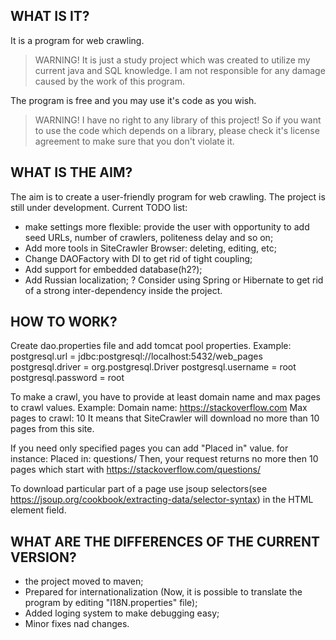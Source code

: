 
WHAT IS IT?
-----------

It is a program for web crawling.

> WARNING! It is just a study project which was created to utilize my current java and SQL knowledge.
I am not responsible for any damage caused by the work of this program.

The program is free and you may use it's code as you wish.
> WARNING! I have no right to any library of this project! So if you want to use the code which
depends on a library, please check it's license agreement to make sure that you don't violate it.

WHAT IS THE AIM?
----------------
The aim is to create a user-friendly program for web crawling. The project is still under development.
Current TODO list:
- make settings more flexible: provide the user with opportunity to add seed URLs, number of crawlers,
politeness delay and so on;
- Add more tools in SiteCrawler Browser: deleting, editing, etc;
- Change DAOFactory with DI to get rid of tight coupling;
- Add support for embedded database(h2?);
- Add Russian localization;
? Consider using Spring or Hibernate to get rid of a strong inter-dependency inside the project.

HOW TO WORK?
------------
Create dao.properties file and add tomcat pool properties.
Example:
postgresql.url = jdbc:postgresql://localhost:5432/web_pages
postgresql.driver = org.postgresql.Driver
postgresql.username = root
postgresql.password = root

To make a crawl, you have to provide at least domain name and max pages to crawl values.
Example:
Domain name: https://stackoverflow.com
Max pages to crawl: 10
It means that SiteCrawler will download no more than 10 pages from this site.

If you need only specified pages you can add "Placed in" value. for instance:
Placed in: questions/
Then, your request returns no more then 10 pages which start with https://stackoverflow.com/questions/

To download particular part of a page use jsoup selectors(see
https://jsoup.org/cookbook/extracting-data/selector-syntax) in the HTML element field.

WHAT ARE THE DIFFERENCES OF THE CURRENT VERSION?
------------------------------------------------
- the project moved to maven;
- Prepared for internationalization (Now, it is possible to translate the program
by editing "I18N.properties" file);
- Added loging system to make debugging easy;
- Minor fixes nad changes.